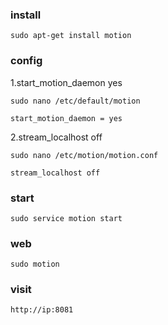 ### install

```
sudo apt-get install motion
```

### config

1.start_motion_daemon yes

```
sudo nano /etc/default/motion
```

```
start_motion_daemon = yes
```

2.stream_localhost off

```
sudo nano /etc/motion/motion.conf
```

```
stream_localhost off
```

### start

```
sudo service motion start
```

### web

```
sudo motion
```

### visit

```
http://ip:8081
```
